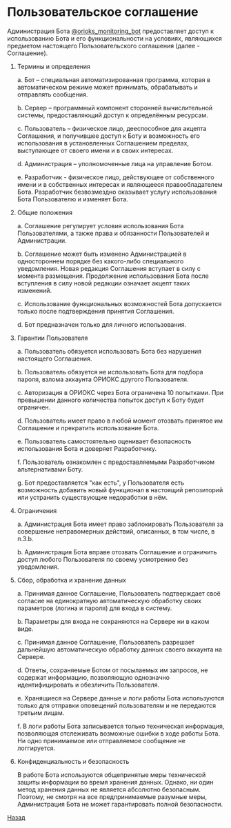 # Пользовательское соглашение

Администрация Бота [@orioks_monitoring_bot](https://t.me/orioks_monitoring_bot) предоставляет доступ к использованию Бота и его функциональности на условиях, являющихся предметом настоящего Пользовательского соглашения (далее - Соглашение).

1. Термины и определения

	a. Бот – специальная автоматизированная программа, которая в автоматическом режиме может принимать, обрабатывать и отправлять сообщения.
	
	b. Сервер – программный компонент сторонней вычислительной системы, предоставляющий доступ к определённым ресурсам.
	
	c. Пользователь – физическое лицо, дееспособное для акцепта Соглашения, и получившее доступ к Боту и возможность его использования в установленных Соглашением пределах, выступающее от своего имени и в своих интересах.
	
	d. Администрация – уполномоченные лица на управление Ботом.
	
	e. Разработчик - физическое лицо, действующее от собственного имени и в собственных интересах и являющееся правообладателем Бота. Разработчик безвозмездно оказывает услугу использования Бота Пользователю и изменяет Бота.

2. Общие положения

	a. Соглашение регулирует условия использования Бота Пользователями, а также права и обязанности Пользователей и Администрации.

	b. Соглашение может быть изменено Администрацией в одностороннем порядке без какого-либо специального уведомления. Новая редакция Соглашения вступает в силу с момента размещения. Продолжение использования Бота после вступления в силу новой редакции означает акцепт таких изменений.

	c. Использование функциональных возможностей Бота допускается только после подтверждения принятия Соглашения.

	d. Бот предназначен только для личного использования.

3. Гарантии Пользователя

	a. Пользователь обязуется использовать Бота без нарушения настоящего Соглашения.
	
	b. Пользователь обязуется не использовать Бота для подбора пароля, взлома аккаунта ОРИОКС другого Пользователя.

	c. Авторизация в ОРИОКС через Бота ограничена 10 попытками. При превышении данного количества попыток доступ к Боту будет ограничен.

	d. Пользователь имеет право в любой момент отозвать принятое им Соглашение и прекратить использование Бота. 

	e. Пользователь самостоятельно оценивает безопасность использования Бота и доверяет Разработчику.

	f. Пользователь ознакомлен с предоставляемыми Разработчиком альтернативами Боту.
	
	g. Бот предоставляется "как есть", у Пользователя есть возможность добавить новый функционал в настоящий репозиторий или устранить существующие недоработки в нём.
	
4. Ограничения

	a. Администрация Бота имеет право заблокировать Пользователя за совершение неправомерных действий, описанных, в том числе, в п.3.b.
	
	b. Администрация Бота вправе отозвать Соглашение и ограничить доступ любого Пользователя по своему усмотрению без уведомления.

5. Сбор, обработка и хранение данных

	a. Принимая данное Соглашение, Пользователь подтверждает своё согласие на единократную автоматическую обработку своих параметров (логина и пароля) для входа в систему.

	b. Параметры для входа не сохраняются на Сервере ни в каком виде.

	c. Принимая данное Соглашение, Пользователь разрешает дальнейшую автоматическую обработку данных своего аккаунта на Сервере.
	
	d. Ответы, сохраняемые Ботом от посылаемых им запросов, не содержат информацию, позволяющую однозначно идентифицировать и обезличить Пользователя.

	e. Хранящиеся на Сервере данные и логи работы Бота используются только для отправки оповещений пользователям и не передаются третьим лицам.

	f. В логи работы Бота записывается только техническая информация, позволяющая отслеживать возможные ошибки в ходе работы Бота. Ни одно принимаемое или отправляемое сообщение не логгируется.


6. Конфиденциальность и безопасность

	В работе Бота используются общепринятые меры технической защиты информации во время хранения данных. Однако, ни один метод хранения данных не является абсолютно безопасным. Поэтому, не смотря на все предпринимаемые разумные меры, Администрация Бота не может гарантировать полной безопасности.

[Назад](./)
